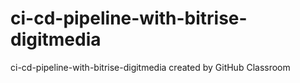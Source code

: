 # ci-cd-pipeline-with-bitrise-digitmedia
ci-cd-pipeline-with-bitrise-digitmedia created by GitHub Classroom
